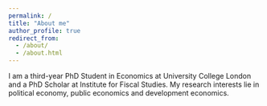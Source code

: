 ```yaml
---
permalink: /
title: "About me"
author_profile: true
redirect_from: 
  - /about/
  - /about.html
---
```


I am a third-year PhD Student in Economics at University College London and a PhD Scholar at Institute for Fiscal Studies. My research interests lie in political economy, public economics and development economics.
